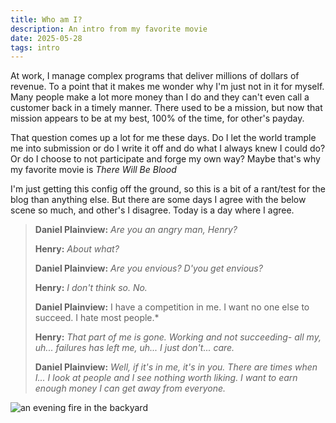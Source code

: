 ```yaml
---
title: Who am I?
description: An intro from my favorite movie
date: 2025-05-28
tags: intro
---
```



At work, I manage complex programs that deliver millions of dollars of revenue. To a point that it makes me wonder why I'm just not in it for myself. Many people make a lot more money than I do and they can't even call a customer back in a timely manner. There used to be a mission, but now that mission appears to be at my best, 100% of the time, for other's payday.

That question comes up a lot for me these days. Do I let the world trample me into submission or do I write it off and do what I always knew I could do? Or do I choose to not participate and forge my own way? Maybe that's why my favorite movie is *There Will Be Blood*

I'm just getting this config off the ground, so this is a bit of a rant/test for the blog than anything else. But there are some days I agree with the below scene so much, and other's I disagree. Today is a day where I agree.

>**Daniel Plainview:** *Are you an angry man, Henry?*
>
>**Henry:** *About what?*
>
>**Daniel Plainview:** *Are you envious? D'you get envious?*
>
>**Henry:** *I don't think so. No.*
>
>**Daniel Plainview:** I have a competition in me. I want no one else to succeed. I hate most people.*
>
>**Henry:** *That part of me is gone. Working and not succeeding- all my, uh... failures has left me, uh... I just don't... care.*
>
>**Daniel Plainview:** *Well, if it's in me, it's in you. There are times when I... I look at people and I see nothing worth liking. I want to earn enough money I can get away from everyone.*

<img src="./fire.jpg" alt="an evening fire in the backyard">